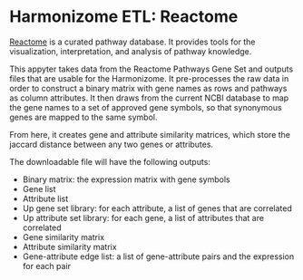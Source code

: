 # Harmonizome ETL: Reactome

[Reactome](https://reactome.org/) is a curated pathway database. It provides tools for the visualization, interpretation, and analysis of pathway knowledge. 

This appyter takes data from the Reactome Pathways Gene Set and outputs files that are usable for the Harmonizome. It pre-processes the raw data  in order to construct a binary matrix with gene names as rows and pathways as column attributes. It then draws from the current NCBI database to map the gene names to a set of approved gene symbols, so that synonymous genes are mapped to the same symbol. 

From here, it creates gene and attribute similarity matrices, which store the jaccard distance between any two genes or attributes. 

The downloadable file will have the following outputs:
* Binary matrix: the expression matrix with gene symbols
* Gene list
* Attribute list 
* Up gene set library: for each attribute, a list of genes that are correlated
* Up attribute set library: for each gene, a list of attributes that are correlated
* Gene similarity matrix
* Attribute similarity matrix
* Gene-attribute edge list: a list of gene-attribute pairs and the expression for each pair 
